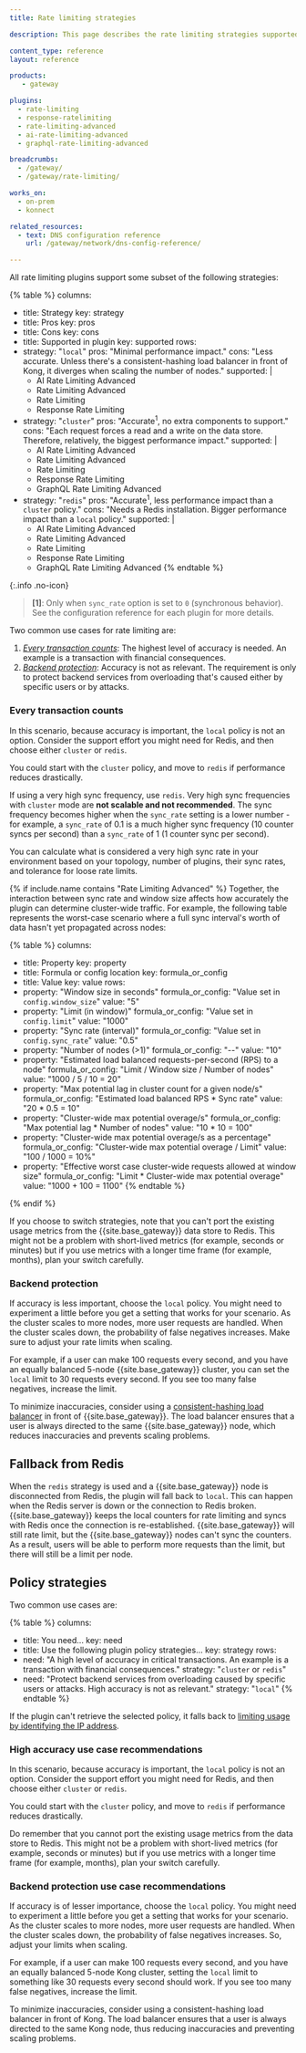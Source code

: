 ```yaml
---
title: Rate limiting strategies

description: This page describes the rate limiting strategies supported by {{site.base_gateway}} plugins.

content_type: reference
layout: reference

products:
   - gateway

plugins:
  - rate-limiting
  - response-ratelimiting
  - rate-limiting-advanced
  - ai-rate-limiting-advanced
  - graphql-rate-limiting-advanced

breadcrumbs:
  - /gateway/
  - /gateway/rate-limiting/

works_on:
  - on-prem
  - konnect

related_resources:
  - text: DNS configuration reference
    url: /gateway/network/dns-config-reference/

---
```


All rate limiting plugins support some subset of the following strategies:

{% table %}
columns:
  - title: Strategy
    key: strategy
  - title: Pros
    key: pros
  - title: Cons
    key: cons
  - title: Supported in plugin
    key: supported
rows:
  - strategy: "`local`"
    pros: "Minimal performance impact."
    cons: "Less accurate. Unless there's a consistent-hashing load balancer in front of Kong, it diverges when scaling the number of nodes."
    supported: |
      * AI Rate Limiting Advanced
      * Rate Limiting Advanced
      * Rate Limiting
      * Response Rate Limiting
  - strategy: "`cluster`"
    pros: "Accurate<sup>1</sup>, no extra components to support."
    cons: "Each request forces a read and a write on the data store. Therefore, relatively, the biggest performance impact."
    supported: |
      * AI Rate Limiting Advanced
      * Rate Limiting Advanced
      * Rate Limiting
      * Response Rate Limiting
      * GraphQL Rate Limiting Advanced
  - strategy: "`redis`"
    pros: "Accurate<sup>1</sup>, less performance impact than a `cluster` policy."
    cons: "Needs a Redis installation. Bigger performance impact than a `local` policy."
    supported: |
      * AI Rate Limiting Advanced
      * Rate Limiting Advanced
      * Rate Limiting
      * Response Rate Limiting
      * GraphQL Rate Limiting Advanced
{% endtable %}

{:.info .no-icon}
> **\[1\]**: Only when `sync_rate` option is set to `0` (synchronous behavior). See the configuration reference for each plugin for more details.

Two common use cases for rate limiting are:

1. [_Every transaction counts_](#every-transaction-counts): The highest level of accuracy is needed. An example is a transaction with financial consequences.
2. [_Backend protection_](#backend-protection): Accuracy is not as relevant.
The requirement is only to protect backend services from overloading that's caused either by specific users or by attacks.

### Every transaction counts

In this scenario, because accuracy is important, the `local` policy is not an option. 
Consider the support effort you might need for Redis, and then choose either `cluster` or `redis`.

You could start with the `cluster` policy, and move to `redis` if performance reduces drastically.

If using a very high sync frequency, use `redis`. Very high sync frequencies with `cluster` mode are **not scalable and not recommended**. 
The sync frequency becomes higher when the `sync_rate` setting is a lower number - for example, a `sync_rate` of 0.1 is a much higher sync frequency (10 counter syncs per second) than a `sync_rate` of 1 (1 counter sync per second).

You can calculate what is considered a very high sync rate in your environment based on your topology, number of plugins, their sync rates, and tolerance for loose rate limits.

{% if include.name contains "Rate Limiting Advanced" %}
Together, the interaction between sync rate and window size affects how accurately the plugin can determine cluster-wide traffic.
For example, the following table represents the worst-case scenario where a full sync interval's worth of data hasn't yet propagated across nodes:

<!--vale off-->
{% table %}
columns:
  - title: Property
    key: property
  - title: Formula or config location
    key: formula_or_config
  - title: Value
    key: value
rows:
  - property: "Window size in seconds"
    formula_or_config: "Value set in `config.window_size`"
    value: "5"
  - property: "Limit (in window)"
    formula_or_config: "Value set in `config.limit`"
    value: "1000"
  - property: "Sync rate (interval)"
    formula_or_config: "Value set in `config.sync_rate`"
    value: "0.5"
  - property: "Number of nodes (>1)"
    formula_or_config: "--"
    value: "10"
  - property: "Estimated load balanced requests-per-second (RPS) to a node"
    formula_or_config: "Limit / Window size / Number of nodes"
    value: "1000 / 5 / 10 = 20"
  - property: "Max potential lag in cluster count for a given node/s"
    formula_or_config: "Estimated load balanced RPS * Sync rate"
    value: "20 * 0.5 = 10"
  - property: "Cluster-wide max potential overage/s"
    formula_or_config: "Max potential lag * Number of nodes"
    value: "10 * 10 = 100"
  - property: "Cluster-wide max potential overage/s as a percentage"
    formula_or_config: "Cluster-wide max potential overage / Limit"
    value: "100 / 1000 = 10%"
  - property: "Effective worst case cluster-wide requests allowed at window size"
    formula_or_config: "Limit * Cluster-wide max potential overage"
    value: "1000 + 100 = 1100"
{% endtable %}
<!--vale on-->

{% endif %}

If you choose to switch strategies, note that you can't port the existing usage metrics from the {{site.base_gateway}} data store to Redis.
This might not be a problem with short-lived metrics (for example, seconds or minutes)
but if you use metrics with a longer time frame (for example, months), plan your switch carefully.

### Backend protection

If accuracy is less important, choose the `local` policy. 
You might need to experiment a little before you get a setting that works for your scenario. 
As the cluster scales to more nodes, more user requests are handled.
When the cluster scales down, the probability of false negatives increases. 
Make sure to adjust your rate limits when scaling.

For example, if a user can make 100 requests every second, and you have an equally balanced 5-node {{site.base_gateway}} cluster, you can set the `local` limit to 30 requests every second. 
If you see too many false negatives, increase the limit.

To minimize inaccuracies, consider using a [consistent-hashing load balancer](/gateway/entities/upstream/#consistent-hashing) in front of {{site.base_gateway}}. 
The load balancer ensures that a user is always directed to the same {{site.base_gateway}} node, which reduces inaccuracies and prevents scaling problems.

## Fallback from Redis

When the `redis` strategy is used and a {{site.base_gateway}} node is disconnected from Redis, the plugin will fall back to `local`. This can happen when the Redis server is down or the connection to Redis broken.
{{site.base_gateway}} keeps the local counters for rate limiting and syncs with Redis once the connection is re-established.
{{site.base_gateway}} will still rate limit, but the {{site.base_gateway}} nodes can't sync the counters. As a result, users will be able
to perform more requests than the limit, but there will still be a limit per node.


## Policy strategies
Two common use cases are:

{% table %}
columns:
  - title: You need...
    key: need
  - title: Use the following plugin policy strategies...
    key: strategy
rows:
  - need: "A high level of accuracy in critical transactions. An example is a transaction with financial consequences."
    strategy: "`cluster` or `redis`"
  - need: "Protect backend services from overloading caused by specific users or attacks. High accuracy is not as relevant."
    strategy: "`local`"
{% endtable %}

If the plugin can't retrieve the selected policy, it falls back to [limiting usage by identifying the IP address](#limit-by-ip-address).

### High accuracy use case recommendations

In this scenario, because accuracy is important, the `local` policy is not an option. Consider the support effort you might need
for Redis, and then choose either `cluster` or `redis`.

You could start with the `cluster` policy, and move to `redis`
if performance reduces drastically.

Do remember that you cannot port the existing usage metrics from the data store to Redis.
This might not be a problem with short-lived metrics (for example, seconds or minutes)
but if you use metrics with a longer time frame (for example, months), plan
your switch carefully.

### Backend protection use case recommendations

If accuracy is of lesser importance, choose the `local` policy. You might need to experiment a little
before you get a setting that works for your scenario. As the cluster scales to more nodes, more user requests are handled.
When the cluster scales down, the probability of false negatives increases. So, adjust your limits when scaling.

For example, if a user can make 100 requests every second, and you have an
equally balanced 5-node Kong cluster, setting the `local` limit to something like 30 requests every second
should work. If you see too many false negatives, increase the limit.

To minimize inaccuracies, consider using a consistent-hashing load balancer in front of
Kong. The load balancer ensures that a user is always directed to the same Kong node, thus reducing
inaccuracies and preventing scaling problems.

